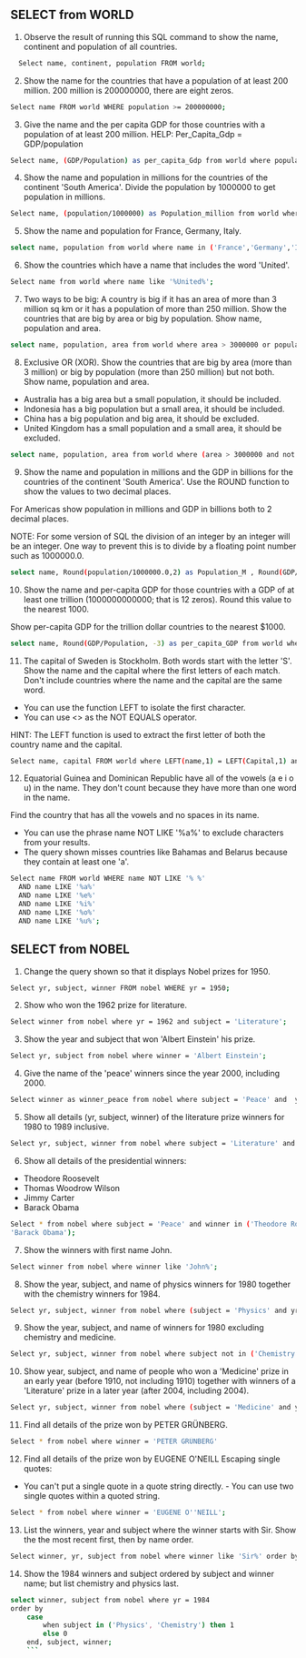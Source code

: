 
## SELECT from WORLD

1. Observe the result of running this SQL command to show the name, continent and population of all countries.
```bash
  Select name, continent, population FROM world;
```
2. Show the name for the countries that have a population of at least 200 million. 200 million is 200000000, there are eight zeros.
```bash
Select name FROM world WHERE population >= 200000000;
```
3. Give the name and the per capita GDP for those countries with a population of at least 200 million.
HELP: Per_Capita_Gdp = GDP/population
```bash 
Select name, (GDP/Population) as per_capita_Gdp from world where population >= 200000000;
```
4. Show the name and population in millions for the countries of the continent 'South America'. Divide the population by 1000000 to get population in millions.
```bash
Select name, (population/1000000) as Population_million from world where continent = 'South America';
```
5. Show the name and population for France, Germany, Italy.
```bash
select name, population from world where name in ('France','Germany','Italy');
```
6. Show the countries which have a name that includes the word 'United'.
```bash
Select name from world where name like '%United%';
```
7. Two ways to be big: A country is big if it has an area of more than 3 million sq km or it has a population of more than 250 million.
Show the countries that are big by area or big by population. Show name, population and area.
```bash
select name, population, area from world where area > 3000000 or population > 250000000;
```
8. Exclusive OR (XOR). Show the countries that are big by area (more than 3 million) or big by population (more than 250 million) but not both. Show name, population and area.

- Australia has a big area but a small population, it should be included.
- Indonesia has a big population but a small area, it should be included.
- China has a big population and big area, it should be excluded.
- United Kingdom has a small population and a small area, it should be excluded.
```bash
select name, population, area from world where (area > 3000000 and not population > 250000000) or (population > 250000000 and not area >3000000);
```
9. Show the name and population in millions and the GDP in billions for the countries of the continent 'South America'. Use the ROUND function to show the values to two decimal places.

For Americas show population in millions and GDP in billions both to 2 decimal places.

NOTE: For some version of SQL the division of an integer by an integer will be an integer. One way to prevent this is to divide by a floating point number such as 1000000.0.
```bash
select name, Round(population/1000000.0,2) as Population_M , Round(GDP/1000000000.0,2) as GDP_B from world where continent = 'South America';
```
10. Show the name and per-capita GDP for those countries with a GDP of at least one trillion (1000000000000; that is 12 zeros). Round this value to the nearest 1000.

Show per-capita GDP for the trillion dollar countries to the nearest $1000.
```bash
select name, Round(GDP/Population, -3) as per_capita_GDP from world where GDP >= 1000000000000;
```
11. The capital of Sweden is Stockholm. Both words start with the letter 'S'. Show the name and the capital where the first letters of each match. Don't include countries where the name and the capital are the same word.
- You can use the function LEFT to isolate the first character.
- You can use <> as the NOT EQUALS operator.

HINT: The LEFT function is used to extract the first letter of both the country name and the capital.
```bash
Select name, capital FROM world where LEFT(name,1) = LEFT(Capital,1) and name <> capital;
```
12. Equatorial Guinea and Dominican Republic have all of the vowels (a e i o u) in the name. They don't count because they have more than one word in the name.

Find the country that has all the vowels and no spaces in its name.
- You can use the phrase name NOT LIKE '%a%' to exclude characters from your results.
- The query shown misses countries like Bahamas and Belarus because they contain at least one 'a'.
```bash 
Select name FROM world WHERE name NOT LIKE '% %'
  AND name LIKE '%a%'
  AND name LIKE '%e%'
  AND name LIKE '%i%'
  AND name LIKE '%o%'
  AND name LIKE '%u%';
  ```

## SELECT from NOBEL

1. Change the query shown so that it displays Nobel prizes for 1950.
```bash
Select yr, subject, winner FROM nobel WHERE yr = 1950;
```
2. Show who won the 1962 prize for literature.
```bash
Select winner from nobel where yr = 1962 and subject = 'Literature';
```
3. Show the year and subject that won 'Albert Einstein' his prize.
```bash
Select yr, subject from nobel where winner = 'Albert Einstein';
```
4. Give the name of the 'peace' winners since the year 2000, including 2000.
```bash
Select winner as winner_peace from nobel where subject = 'Peace' and  yr >= 2000;
```
5. Show all details (yr, subject, winner) of the literature prize winners for 1980 to 1989 inclusive.
```bash
Select yr, subject, winner from nobel where subject = 'Literature' and yr between '1980' and '1989';
```
6. Show all details of the presidential winners:
- Theodore Roosevelt
- Thomas Woodrow Wilson
- Jimmy Carter
- Barack Obama
```bash 
Select * from nobel where subject = 'Peace' and winner in ('Theodore Roosevelt', 'Woodrow Wilson','Jimmy Carter',
'Barack Obama');
```
7. Show the winners with first name John.
```bash
Select winner from nobel where winner like 'John%';
```
8. Show the year, subject, and name of physics winners for 1980 together with the chemistry winners for 1984.
```bash
Select yr, subject, winner from nobel where (subject = 'Physics' and yr = 1980) or (subject = 'Chemistry' and yr = 1984);
```
9. Show the year, subject, and name of winners for 1980 excluding chemistry and medicine.
```bash
Select yr, subject, winner from nobel where subject not in ('Chemistry', 'Medicine') and yr = 1980;
```
10. Show year, subject, and name of people who won a 'Medicine' prize in an early year (before 1910, not including 1910) together with winners of a 'Literature' prize in a later year (after 2004, including 2004).
```bash
Select yr, subject, winner from nobel where (subject = 'Medicine' and yr < 1910) or (subject = 'Literature' and yr >= 2004);
```
11. Find all details of the prize won by PETER GRÜNBERG.
```bash
Select * from nobel where winner = 'PETER GRÜNBERG'
```
12. Find all details of the prize won by EUGENE O'NEILL
Escaping single quotes:
- You can't put a single quote in a quote string directly. - You can use two single quotes within a quoted string.
```bash
Select * from nobel where winner = 'EUGENE O''NEILL';
```
13. List the winners, year and subject where the winner starts with Sir. Show the the most recent first, then by name order.
```bash
Select winner, yr, subject from nobel where winner like 'Sir%' order by yr desc, winner;
```
14. Show the 1984 winners and subject ordered by subject and winner name; but list chemistry and physics last.
```bash
select winner, subject from nobel where yr = 1984
order by
    case
        when subject in ('Physics', 'Chemistry') then 1
        else 0
    end, subject, winner;
    ```


